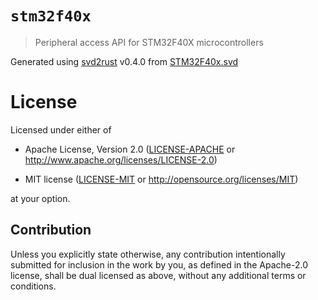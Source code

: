 # `stm32f40x`

> Peripheral access API for STM32F40X microcontrollers

Generated using [svd2rust] v0.4.0 from [STM32F40x.svd]

[STM32F40x.svd]: https://github.com/posborne/cmsis-svd/blob/aa4721af946a253d18c8737b01d23e9c88a42e84/data/STMicro/STM32F40x.svd
[svd2rust]: https://github.com/japaric/svd2rust

# License

Licensed under either of

- Apache License, Version 2.0 ([LICENSE-APACHE](LICENSE-APACHE) or
  http://www.apache.org/licenses/LICENSE-2.0)

- MIT license ([LICENSE-MIT](LICENSE-MIT) or http://opensource.org/licenses/MIT)

at your option.

## Contribution

Unless you explicitly state otherwise, any contribution intentionally submitted
for inclusion in the work by you, as defined in the Apache-2.0 license, shall be
dual licensed as above, without any additional terms or conditions.
